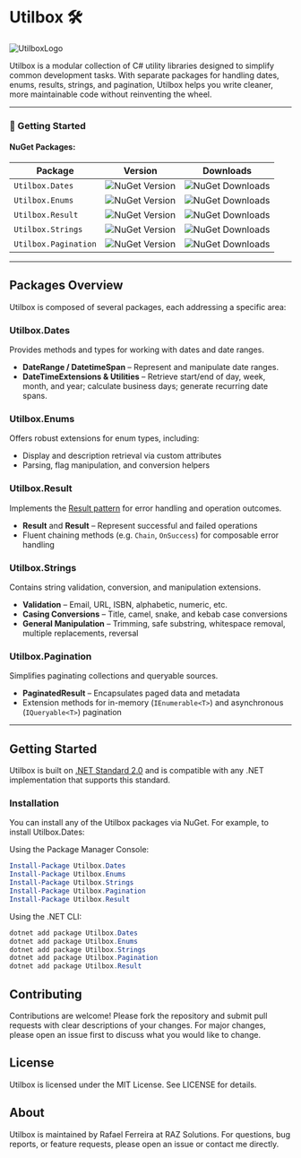 # Utilbox 🛠️

![UtilboxLogo](https://github.com/user-attachments/assets/264e82b1-f31d-4760-8de9-a6bb1fa1b492)

Utilbox is a modular collection of C# utility libraries designed to simplify common development tasks. With separate packages for handling dates, enums, results, strings, and pagination, Utilbox helps you write cleaner, more maintainable code without reinventing the wheel.

---

### 🚀 Getting Started

#### NuGet Packages:

| Package              | Version                                                             | Downloads                                                              |
| -------------------- | ------------------------------------------------------------------- | ---------------------------------------------------------------------- |
| `Utilbox.Dates`      | ![NuGet Version](https://img.shields.io/nuget/v/Utilbox.Dates)      | ![NuGet Downloads](https://img.shields.io/nuget/dt/Utilbox.Dates)      |
| `Utilbox.Enums`      | ![NuGet Version](https://img.shields.io/nuget/v/Utilbox.Enums)      | ![NuGet Downloads](https://img.shields.io/nuget/dt/Utilbox.Enums)      |
| `Utilbox.Result`     | ![NuGet Version](https://img.shields.io/nuget/v/Utilbox.Result)     | ![NuGet Downloads](https://img.shields.io/nuget/dt/Utilbox.Result)     |
| `Utilbox.Strings`    | ![NuGet Version](https://img.shields.io/nuget/v/Utilbox.Strings)    | ![NuGet Downloads](https://img.shields.io/nuget/dt/Utilbox.Strings)    |
| `Utilbox.Pagination` | ![NuGet Version](https://img.shields.io/nuget/v/Utilbox.Pagination) | ![NuGet Downloads](https://img.shields.io/nuget/dt/Utilbox.Pagination) |

---

## Packages Overview

Utilbox is composed of several packages, each addressing a specific area:

### Utilbox.Dates
Provides methods and types for working with dates and date ranges.  
- **DateRange / DatetimeSpan** – Represent and manipulate date ranges.  
- **DateTimeExtensions & Utilities** – Retrieve start/end of day, week, month, and year; calculate business days; generate recurring date spans.

### Utilbox.Enums
Offers robust extensions for enum types, including:  
- Display and description retrieval via custom attributes  
- Parsing, flag manipulation, and conversion helpers

### Utilbox.Result
Implements the [Result pattern](https://docs.microsoft.com/en-us/dotnet/architecture/modern-web-apps-azure/common-web-application-design-patterns#result-pattern) for error handling and operation outcomes.  
- **Result** and **Result<T>** – Represent successful and failed operations  
- Fluent chaining methods (e.g. `Chain`, `OnSuccess`) for composable error handling

### Utilbox.Strings
Contains string validation, conversion, and manipulation extensions.  
- **Validation** – Email, URL, ISBN, alphabetic, numeric, etc.  
- **Casing Conversions** – Title, camel, snake, and kebab case conversions  
- **General Manipulation** – Trimming, safe substring, whitespace removal, multiple replacements, reversal

### Utilbox.Pagination
Simplifies paginating collections and queryable sources.  
- **PaginatedResult<T>** – Encapsulates paged data and metadata  
- Extension methods for in-memory (`IEnumerable<T>`) and asynchronous (`IQueryable<T>`) pagination

---

## Getting Started

Utilbox is built on [.NET Standard 2.0](https://docs.microsoft.com/en-us/dotnet/standard/net-standard) and is compatible with any .NET implementation that supports this standard.

### Installation

You can install any of the Utilbox packages via NuGet. For example, to install Utilbox.Dates:

Using the Package Manager Console:

```powershell
Install-Package Utilbox.Dates
Install-Package Utilbox.Enums
Install-Package Utilbox.Strings
Install-Package Utilbox.Pagination
Install-Package Utilbox.Result
```

Using the .NET CLI:

```powershell
dotnet add package Utilbox.Dates
dotnet add package Utilbox.Enums
dotnet add package Utilbox.Strings
dotnet add package Utilbox.Pagination
dotnet add package Utilbox.Result
```

## Contributing
Contributions are welcome! Please fork the repository and submit pull requests with clear descriptions of your changes. For major changes, please open an issue first to discuss what you would like to change.

## License
Utilbox is licensed under the MIT License. See LICENSE for details.

## About
Utilbox is maintained by Rafael Ferreira at RAZ Solutions. For questions, bug reports, or feature requests, please open an issue or contact me directly.
